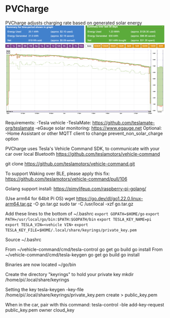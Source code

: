 # PVCharge
PVCharge adjusts charging rate based on generated solar energy
<img src="energy_graph.png">

Requirements:
-Tesla vehicle
-TeslaMate: https://github.com/teslamate-org/teslamate
-eGauge solar monitoring: https://www.egauge.net
Optional:
-Home Assistant or other MQTT client to change prevent_non_solar_charge option


PVCharge uses Tesla's Vehicle Command SDK, to communicate with your car over local Bluetooth
https://github.com/teslamotors/vehicle-command

git clone https://github.com/teslamotors/vehicle-command.git

To support Waking over BLE, please apply this fix: https://github.com/teslamotors/vehicle-command/pull/106

Golang support install: https://pimylifeup.com/raspberry-pi-golang/

(Use arm64 for 64bit Pi OS)
wget https://go.dev/dl/go1.22.0.linux-arm64.tar.gz -O go.tar.gz
sudo tar -C /usr/local -xzf go.tar.gz

Add these lines to the bottom of ~/.bashrc
`export GOPATH=$HOME/go`
`export PATH=/usr/local/go/bin:$PATH:$GOPATH/bin`
`export TESLA_KEY_NAME=pi`
`export TESLA_VIN=<vehicle VIN>`
`export TESLA_KEY_FILE=$HOME/.local/share/keyrings/private_key.pem`

Source ~/.bashrc

From ~/vehicle-command/cmd/tesla-control
go get
go build
go install
From ~/vehicle-command/cmd/tesla-keygen
go get
go build
go install

Binaries are now located ~/go/bin

Create the directory "keyrings" to hold your private key
mkdir /home/pi/.local/share/keyrings

Setting the key
tesla-keygen -key-file /home/pi/.local/share/keyrings/private_key.pem create > public_key.pem

When in the car, pair with this command:
tesla-control -ble add-key-request public_key.pem owner cloud_key

